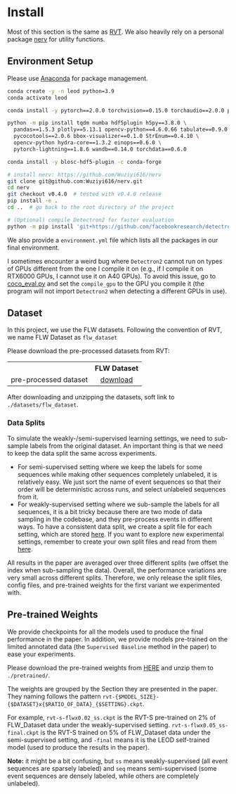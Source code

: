 # Install

Most of this section is the same as [RVT](https://github.com/uzh-rpg/RVT).
We also heavily rely on a personal package [nerv](https://github.com/Wuziyi616/nerv) for utility functions.

## Environment Setup

Please use [Anaconda](https://www.anaconda.com/) for package management.
```Bash
conda create -y -n leod python=3.9
conda activate leod

conda install -y pytorch==2.0.0 torchvision==0.15.0 torchaudio==2.0.0 pytorch-cuda=11.8 -c pytorch -c nvidia

python -m pip install tqdm numba hdf5plugin h5py==3.8.0 \
  pandas==1.5.3 plotly==5.13.1 opencv-python==4.6.0.66 tabulate==0.9.0 \
  pycocotools==2.0.6 bbox-visualizer==0.1.0 StrEnum==0.4.10 \
  opencv-python hydra-core==1.3.2 einops==0.6.0 \
  pytorch-lightning==1.8.6 wandb==0.14.0 torchdata==0.6.0

conda install -y blosc-hdf5-plugin -c conda-forge

# install nerv: https://github.com/Wuziyi616/nerv
git clone git@github.com:Wuziyi616/nerv.git
cd nerv
git checkout v0.4.0  # tested with v0.4.0 release
pip install -e .
cd ..  # go back to the root directory of the project

# (Optional) compile Detectron2 for faster evaluation
python -m pip install 'git+https://github.com/facebookresearch/detectron2.git'
```

We also provide a `environment.yml` file which lists all the packages in our final environment.

I sometimes encounter a weird bug where `Detectron2` cannot run on types of GPUs different from the one I compile it on (e.g., if I compile it on RTX6000 GPUs, I cannot use it on A40 GPUs).
To avoid this issue, go to [coco_eval.py](../utils/evaluation/prophesee/metrics/coco_eval.py#L17) and set the `compile_gpu` to the GPU you compile it (the program will not import `Detectron2` when detecting a different GPUs in use).

## Dataset

In this project, we use the FLW datasets.
Following the convention of RVT, we name FLW Dataset as `flw_dataset`

Please download the pre-processed datasets from RVT:

<table><tbody>
<th valign="bottom"></th>
<th valign="bottom">FLW Dataset</th>
<tr><td align="left">pre-processed dataset</td>
<td align="center"><a href="https://www.mediafire.com/file/cuetnzn63qxx9rq/flw_dataset.tar.gz/file">download</a></td></tr>
</tbody></table>

After downloading and unzipping the datasets, soft link to `./datasets/flw_dataset`.

### Data Splits

To simulate the weakly-/semi-supervised learning settings, we need to sub-sample labels from the original dataset.
An important thing is that we need to keep the data split the same across experiments.
- For semi-supervised setting where we keep the labels for some sequences while making other sequences completely unlabeled, it is relatively easy.
  We just sort the name of event sequences so that their order will be deterministic across runs, and select unlabeled sequences from it.
- For weakly-supervised setting where we sub-sample the labels for all sequences, it is a bit tricky because there are two mode of data sampling in the codebase, and they pre-process events in different ways.
  To have a consistent data split, we create a split file for each setting, which are stored [here](../data/genx_utils/splits/).
  If you want to explore new experimental settings, remember to create your own split files and read from them [here](../data/genx_utils/dataset_streaming.py#L62).

All results in the paper are averaged over three different splits (we offset the index when sub-sampling the data).
Overall, the performance variations are very small across different splits.
Therefore, we only release the split files, config files, and pre-trained weights for the first variant we experimented with.

## Pre-trained Weights

We provide checkpoints for all the models used to produce the final performance in the paper.
In addition, we provide models pre-trained on the limited annotated data (the `Supervised Baseline` method in the paper) to ease your experiments.

Please download the pre-trained weights from [HERE](https://www.mediafire.com/file/kbs3glgrm1swnqi/pretrained.zip/file) and unzip them to `./pretrained/`.

The weights are grouped by the Section they are presented in the paper.
They naming follows the pattern `rvt-{$MODEL_SIZE}-{$DATASET}x{$RATIO_OF_DATA}_{$SETTING}.ckpt`.

For example, `rvt-s-flwx0.02_ss.ckpt` is the RVT-S pre-trained on 2% of FLW_Dataset data under the weakly-supervised setting.
`rvt-s-flwx0.05_ss-final.ckpt` is the RVT-S trained on 5% of FLW_Dataset data under the semi-supervised setting, and `-final` means it is the LEOD self-trained model (used to produce the results in the paper).

**Note:** it might be a bit confusing, but `ss` means weakly-supervised (all event sequences are sparsely labeled) and `seq` means semi-supervised (some event sequences are densely labeled, while others are completely unlabeled).
